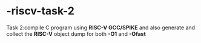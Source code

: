 # -riscv-task-2

<!DOCTYPE html>
<html>
  <body>
<p>Task 2:compile C program using <b>RISC-V GCC/SPIKE</b> and also generate and collect the <b>RISC-V</b> object dump for both <b>-O1</b> and <b>-Ofast</b></p><br>
    
</body>
</html>

